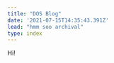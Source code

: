 ```yaml
---
title: "DOS Blog"
date: '2021-07-15T14:35:43.391Z'
lead: "hmm soo archival"
type: index
---
```


Hi!
